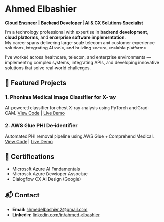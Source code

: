 # Ahmed Elbashier
**Cloud Engineer | Backend Developer | AI & CX Solutions Specialist**

I’m a technology professional with expertise in **backend development**, **cloud platforms**, and **enterprise software implementation**.  
My career spans delivering large-scale telecom and customer experience solutions, integrating AI tools, and building secure, scalable platforms.  

I’ve worked across healthcare, telecom, and enterprise environments — implementing complex systems, integrating APIs, and developing innovative solutions that solve real-world challenges.

## 🚀 Featured Projects
### 1. Phonima Medical Image Classifier for X-ray
AI-powered classifier for chest X-ray analysis using PyTorch and Grad-CAM.
[View Code](https://github.com/AhmedElbashier/medical_image_classifier) | [Live Demo](https://github.com/AhmedElbashier/medical_image_classifier.git)

### 2. AWS Glue PHI De-identifier
Automated PHI removal pipeline using AWS Glue + Comprehend Medical.
[View Code]([#](https://github.com/AhmedElbashier/aws-glue-deidentifier)) | [Live Demo](https://github.com/AhmedElbashier/aws-glue-deidentifier.git)


## 📜 Certifications
- Microsoft Azure AI Fundamentals
- Microsoft Azure Developer Associate
- Dialogflow CX AI Design (Google)

## 📬 Contact
- **Email:** ahmedelbashier.2@gmail.com
- **LinkedIn:** [linkedin.com/in/ahmed-elbashier](https://linkedin.com/in/ahmed-elbashier)
